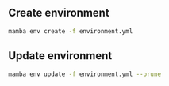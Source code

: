## Create environment

```bash
mamba env create -f environment.yml
```

## Update environment
```bash
mamba env update -f environment.yml --prune
```
